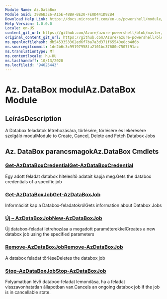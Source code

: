 ```yaml
---
Module Name: Az.DataBox
Module Guid: 39B6B3E6-A15E-48BA-BE20-FE0D441D92B4
Download Help Link: https://docs.microsoft.com/en-us/powershell/module/az.databox
Help Version: 1.0.0.0
Locale: en-US
content_git_url: https://github.com/Azure/azure-powershell/blob/master/src/DataBox/DataBox/help/Az.DataBox.md
original_content_git_url: https://github.com/Azure/azure-powershell/blob/master/src/DataBox/DataBox/help/Az.DataBox.md
ms.openlocfilehash: db5453353362ed6f7ba7a3d371f65540e8cb4d6b
ms.sourcegitcommit: 1de2b6c3c99197958fa2101bc37680e7507f91ac
ms.translationtype: MT
ms.contentlocale: hu-HU
ms.lasthandoff: 10/13/2020
ms.locfileid: "94025443"
---
```

# <span data-ttu-id="2a44b-101">Az. DataBox modul</span><span class="sxs-lookup"><span data-stu-id="2a44b-101">Az.DataBox Module</span></span>
## <span data-ttu-id="2a44b-102">Leírás</span><span class="sxs-lookup"><span data-stu-id="2a44b-102">Description</span></span>
<span data-ttu-id="2a44b-103">A Databox feladatok létrehozására, törlésére, törlésére és lekérésére szolgáló modul</span><span class="sxs-lookup"><span data-stu-id="2a44b-103">Module to Create, Cancel, Delete and Fetch Databox Jobs</span></span>

## <span data-ttu-id="2a44b-104">Az. DataBox parancsmagok</span><span class="sxs-lookup"><span data-stu-id="2a44b-104">Az.DataBox Cmdlets</span></span>
### [<span data-ttu-id="2a44b-105">Get-AzDataBoxCredential</span><span class="sxs-lookup"><span data-stu-id="2a44b-105">Get-AzDataBoxCredential</span></span>](Get-AzDataBoxCredential.md)
<span data-ttu-id="2a44b-106">Egy adott feladat databox hitelesítő adatait kapja meg.</span><span class="sxs-lookup"><span data-stu-id="2a44b-106">Gets the databox credentials of a specific job</span></span>

### [<span data-ttu-id="2a44b-107">Get-AzDataBoxJob</span><span class="sxs-lookup"><span data-stu-id="2a44b-107">Get-AzDataBoxJob</span></span>](Get-AzDataBoxJob.md)
<span data-ttu-id="2a44b-108">Információt kap a Databox-feladatokról</span><span class="sxs-lookup"><span data-stu-id="2a44b-108">Gets information about Databox Jobs</span></span>

### [<span data-ttu-id="2a44b-109">Új – AzDataBoxJob</span><span class="sxs-lookup"><span data-stu-id="2a44b-109">New-AzDataBoxJob</span></span>](New-AzDataBoxJob.md)
<span data-ttu-id="2a44b-110">Új databox-feladat létrehozása a megadott paraméterekkel</span><span class="sxs-lookup"><span data-stu-id="2a44b-110">Creates a new databox job using the specified parameters</span></span>

### [<span data-ttu-id="2a44b-111">Remove-AzDataBoxJob</span><span class="sxs-lookup"><span data-stu-id="2a44b-111">Remove-AzDataBoxJob</span></span>](Remove-AzDataBoxJob.md)
<span data-ttu-id="2a44b-112">A databox feladat törlése</span><span class="sxs-lookup"><span data-stu-id="2a44b-112">Deletes the databox job</span></span>

### [<span data-ttu-id="2a44b-113">Stop-AzDataBoxJob</span><span class="sxs-lookup"><span data-stu-id="2a44b-113">Stop-AzDataBoxJob</span></span>](Stop-AzDataBoxJob.md)
<span data-ttu-id="2a44b-114">Folyamatban lévő databox-feladat lemondása, ha a feladat visszavonhatatlan állapotban van.</span><span class="sxs-lookup"><span data-stu-id="2a44b-114">Cancels an ongoing databox job if the job is in cancellable state.</span></span>


